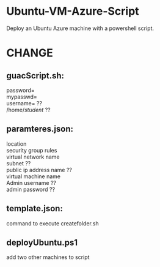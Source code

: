 # Ubuntu-VM-Azure-Script
Deploy an Ubuntu Azure machine with a powershell script.

# CHANGE

## guacScript.sh:
password=  
mypasswd=  
username=       ??  
/home/*student* ??  

## paramteres.json:
location  
security group rules  
virtual network name  
subnet          ??  
public ip address name ??  
virtual machine name  
Admin username  ??  
admin password  ??  

## template.json:
command to execute createfolder.sh  

## deployUbuntu.ps1
add two other machines to script  
